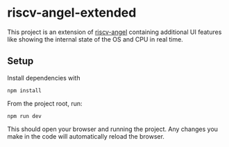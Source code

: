 riscv-angel-extended
=====

This project is an extension of [riscv-angel](https://github.com/riscv/riscv-angel) containing additional UI features like showing the internal state of the OS and CPU in real time.

## Setup

Install dependencies with 

```
npm install
```

From the project root, run:

```
npm run dev
```

This should open your browser and running the project. Any changes you make in the code will automatically reload the browser.


